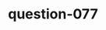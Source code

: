 ---
layout: question
title: question-077
number: 77
question: Name a planet.
answer1: Mars | 30
answer2: Earth | 22
answer3: Jupiter | 16
answer4: Venus | 10
answer5: Saturn | 10
answer6: Pluto | 6
answer7: Uranus | 3
answer8:
answer9:
answer10:
---